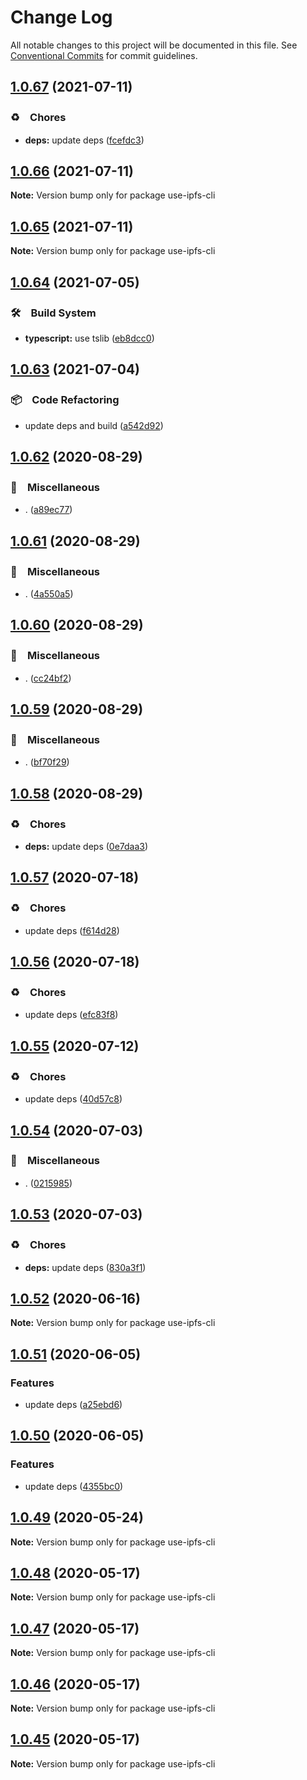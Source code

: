 # Change Log

All notable changes to this project will be documented in this file.
See [Conventional Commits](https://conventionalcommits.org) for commit guidelines.

## [1.0.67](https://github.com/bluelovers/ws-ipfs/compare/use-ipfs-cli@1.0.66...use-ipfs-cli@1.0.67) (2021-07-11)


### ♻️　Chores

* **deps:** update deps ([fcefdc3](https://github.com/bluelovers/ws-ipfs/commit/fcefdc3a612719f7bcf3ab6ae1980744ea75a6d7))





## [1.0.66](https://github.com/bluelovers/ws-ipfs/compare/use-ipfs-cli@1.0.65...use-ipfs-cli@1.0.66) (2021-07-11)

**Note:** Version bump only for package use-ipfs-cli





## [1.0.65](https://github.com/bluelovers/ws-ipfs/compare/use-ipfs-cli@1.0.64...use-ipfs-cli@1.0.65) (2021-07-11)

**Note:** Version bump only for package use-ipfs-cli





## [1.0.64](https://github.com/bluelovers/ws-ipfs/compare/use-ipfs-cli@1.0.63...use-ipfs-cli@1.0.64) (2021-07-05)


### 🛠　Build System

* **typescript:** use tslib ([eb8dcc0](https://github.com/bluelovers/ws-ipfs/commit/eb8dcc03d5033b358cc14ba9ff51e35c1c547c22))





## [1.0.63](https://github.com/bluelovers/ws-ipfs/compare/use-ipfs-cli@1.0.62...use-ipfs-cli@1.0.63) (2021-07-04)


### 📦　Code Refactoring

* update deps and build ([a542d92](https://github.com/bluelovers/ws-ipfs/commit/a542d92420faef55f6879fedc07d563f21db03a7))





## [1.0.62](https://github.com/bluelovers/ws-ipfs/compare/use-ipfs-cli@1.0.61...use-ipfs-cli@1.0.62) (2020-08-29)


### 🔖　Miscellaneous

* . ([a89ec77](https://github.com/bluelovers/ws-ipfs/commit/a89ec77c79a26768acfede82c769a6a792eee25b))





## [1.0.61](https://github.com/bluelovers/ws-ipfs/compare/use-ipfs-cli@1.0.60...use-ipfs-cli@1.0.61) (2020-08-29)


### 🔖　Miscellaneous

* . ([4a550a5](https://github.com/bluelovers/ws-ipfs/commit/4a550a55ccd04d245d5935914d091a879986a8f2))





## [1.0.60](https://github.com/bluelovers/ws-ipfs/compare/use-ipfs-cli@1.0.59...use-ipfs-cli@1.0.60) (2020-08-29)


### 🔖　Miscellaneous

* . ([cc24bf2](https://github.com/bluelovers/ws-ipfs/commit/cc24bf22e5f25f217df7c54b8671a476e5da575d))





## [1.0.59](https://github.com/bluelovers/ws-ipfs/compare/use-ipfs-cli@1.0.58...use-ipfs-cli@1.0.59) (2020-08-29)


### 🔖　Miscellaneous

* . ([bf70f29](https://github.com/bluelovers/ws-ipfs/commit/bf70f298426c11645d5343255656fa72e0cae844))





## [1.0.58](https://github.com/bluelovers/ws-ipfs/compare/use-ipfs-cli@1.0.57...use-ipfs-cli@1.0.58) (2020-08-29)


### ♻️　Chores

* **deps:** update deps ([0e7daa3](https://github.com/bluelovers/ws-ipfs/commit/0e7daa377053512cbdae9752a96ee6d9abf0b9dd))





## [1.0.57](https://github.com/bluelovers/ws-ipfs/compare/use-ipfs-cli@1.0.56...use-ipfs-cli@1.0.57) (2020-07-18)


### ♻️　Chores

* update deps ([f614d28](https://github.com/bluelovers/ws-ipfs/commit/f614d282b63f93b9d2a3f5755aee5d9073212bbf))





## [1.0.56](https://github.com/bluelovers/ws-ipfs/compare/use-ipfs-cli@1.0.55...use-ipfs-cli@1.0.56) (2020-07-18)


### ♻️　Chores

* update deps ([efc83f8](https://github.com/bluelovers/ws-ipfs/commit/efc83f8b311e2b26d11d4db87a94943c4067d25a))





## [1.0.55](https://github.com/bluelovers/ws-ipfs/compare/use-ipfs-cli@1.0.54...use-ipfs-cli@1.0.55) (2020-07-12)


### ♻️　Chores

* update deps ([40d57c8](https://github.com/bluelovers/ws-ipfs/commit/40d57c83e126c495aaf515ca8ac8cd02db848fc0))





## [1.0.54](https://github.com/bluelovers/ws-ipfs/compare/use-ipfs-cli@1.0.53...use-ipfs-cli@1.0.54) (2020-07-03)


### 🔖　Miscellaneous

* . ([0215985](https://github.com/bluelovers/ws-ipfs/commit/02159857809e29f3a2476a54e13ab1b8a7191433))





## [1.0.53](https://github.com/bluelovers/ws-ipfs/compare/use-ipfs-cli@1.0.52...use-ipfs-cli@1.0.53) (2020-07-03)


### ♻️　Chores

* **deps:** update deps ([830a3f1](https://github.com/bluelovers/ws-ipfs/commit/830a3f1f306a3045fa421f023ae1f0024836ef6b))





## [1.0.52](https://github.com/bluelovers/ws-ipfs/compare/use-ipfs-cli@1.0.51...use-ipfs-cli@1.0.52) (2020-06-16)

**Note:** Version bump only for package use-ipfs-cli





## [1.0.51](https://github.com/bluelovers/ws-ipfs/compare/use-ipfs-cli@1.0.50...use-ipfs-cli@1.0.51) (2020-06-05)


### Features

* update deps ([a25ebd6](https://github.com/bluelovers/ws-ipfs/commit/a25ebd688ccfd54f164b3ff89cf6cdb2e7f6e478))





## [1.0.50](https://github.com/bluelovers/ws-ipfs/compare/use-ipfs-cli@1.0.49...use-ipfs-cli@1.0.50) (2020-06-05)


### Features

* update deps ([4355bc0](https://github.com/bluelovers/ws-ipfs/commit/4355bc0161fa03725b7455cee33ac834a99b7cd9))





## [1.0.49](https://github.com/bluelovers/ws-ipfs/compare/use-ipfs-cli@1.0.48...use-ipfs-cli@1.0.49) (2020-05-24)

**Note:** Version bump only for package use-ipfs-cli





## [1.0.48](https://github.com/bluelovers/ws-ipfs/compare/use-ipfs-cli@1.0.47...use-ipfs-cli@1.0.48) (2020-05-17)

**Note:** Version bump only for package use-ipfs-cli





## [1.0.47](https://github.com/bluelovers/ws-ipfs/compare/use-ipfs-cli@1.0.46...use-ipfs-cli@1.0.47) (2020-05-17)

**Note:** Version bump only for package use-ipfs-cli





## [1.0.46](https://github.com/bluelovers/ws-ipfs/compare/use-ipfs-cli@1.0.45...use-ipfs-cli@1.0.46) (2020-05-17)

**Note:** Version bump only for package use-ipfs-cli





## [1.0.45](https://github.com/bluelovers/ws-ipfs/compare/use-ipfs-cli@1.0.44...use-ipfs-cli@1.0.45) (2020-05-17)

**Note:** Version bump only for package use-ipfs-cli

